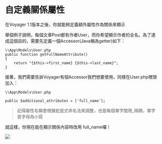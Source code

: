 # 自定義關係屬性

在Voyager 1.1版本之後，你就能夠定義額外屬性作為關係來顯示

舉個例子說明，每個文章Post都有作者User，而你希望顯示作者的全名。為了達成這個目的，需要先定義一個Accessor\(Java稱為getter\)如下：

```
\\App\Models\User.php
public function getFullNameAttribute()
{
    return "{$this->first_name} {$this->last_name}";
}
```

接著，我們需要告訴Voyager有個Accessor我們想要使用，同樣在User.php裡頭加入：

```
\\App\Models\User.php

public $additional_attributes = ['full_name'];
```

> 記得屬性名稱會根據蛇底式命名法來調整，也是每個單字間用\_隔開，單字首字母為小寫

就這樣，你現在能在顯示關係內容時改用 full\_name囉！

![](https://i.imgur.com/BwKxMho.png)

